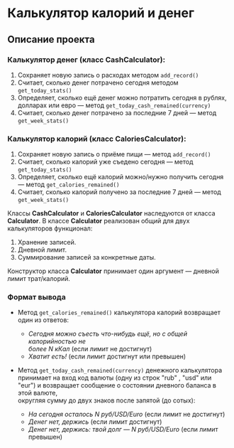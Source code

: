 # Калькулятор калорий и денег
## Описание проекта
### Калькулятор денег (класс CashCalculator):  
1. Сохраняет новую запись о расходах методом `add_record()`  
2. Считает, сколько денег потрачено сегодня методом `get_today_stats()`  
3. Определяет, сколько ещё денег можно потратить сегодня в рублях,  
долларах или евро — метод `get_today_cash_remained(currency)`  
4. Считает, сколько денег потрачено за последние 7 дней — метод `get_week_stats()`

  
### Калькулятор калорий (класс CaloriesCalculator):  
1. Сохраняет новую запись о приёме пищи — метод `add_record()`  
2. Считает, сколько калорий уже съедено сегодня — метод `get_today_stats()`  
3. Определяет, сколько ещё калорий можно/нужно получить сегодня — метод `get_calories_remained()`
4. Считает, сколько калорий получено за последние 7 дней — метод `get_week_stats()`

Классы **CashCalculator** и **CaloriesCalculator** наследуются от класса **Calculator**. В классе **Calculator** реализован общий для двух калькуляторов функционал:

 1. Хранение записей.
 2. Дневной лимит.
 3. Суммирование записей за конкретные даты.

Конструктор класса **Calculator** принимает один аргумент — дневной лимит трат/калорий.


### Формат вывода  
 -  Метод `get_calories_remained()`  калькулятора калорий возвращает один из ответов:  
    - *Сегодня можно съесть что-нибудь ещё, но с общей калорийностью не  
   более N кКал* (если лимит не достигнут)   
    - *Хватит есть!* (если лимит достигнут или превышен)
 
 - Метод `get_today_cash_remained(currency)`  денежного калькулятора принимает на вход код валюты (одну из строк "rub"  , "usd"  или "eur") и возвращает сообщение о состоянии дневного баланса в этой валюте,  
округляя сумму до двух знаков после запятой (до сотых):
   - *На сегодня осталось N руб/USD/Euro*  (если лимит не достигнут)  
   - *Денег нет, держись* (если лимит достигнут)
   - *Денег нет, держись: твой долг — N руб/USD/Euro* (если лимит  
   превышен)
